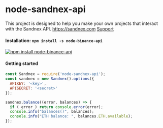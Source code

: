 # node-sandnex-api
This project is designed to help you make your own projects that interact with the Sandnex API.
<a href="https://sandnex.com">https://sandnex.com</a>
<a href="https://t.me/sandnex">Support</a>

#### Installation: **`npm install -s node-binance-api`**
[![npm install node-binance-api](https://api-docs.sandnex.com/images/sand-logo-0d9fa8ee.png)](https://npmjs.org/package/node-sandnex-api)

#### Getting started
```javascript
const Sandnex = require('node-sandnex-api');
const sandnex = new Sandnex().options({
  APIKEY: '<key>',
  APISECRET: '<secret>'
});
```

```javascript
sandnex.balance((error, balances) => {
  if ( error ) return console.error(error);
  console.info("balances()", balances);
  console.info("ETH balance: ", balances.ETH.available);
});
```
